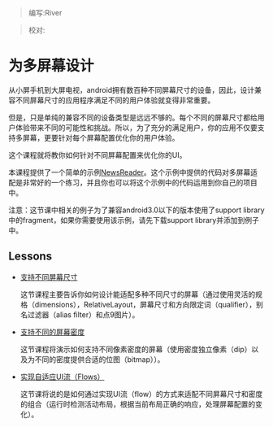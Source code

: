 > 编写:River

> 校对:

# 为多屏幕设计
从小屏手机到大屏电视，android拥有数百种不同屏幕尺寸的设备，因此，设计兼容不同屏幕尺寸的应用程序满足不同的用户体验就变得非常重要。

但是，只是单纯的兼容不同的设备类型是远远不够的。每个不同的屏幕尺寸都给用户体验带来不同的可能性和挑战。所以，为了充分的满足用户，你的应用不仅要支持多屏幕，更要针对每个屏幕配置优化你的用户体验。

这个课程就将教你如何针对不同屏幕配置来优化你的UI。

本课程提供了一个简单的示例[NewsReader](http://developer.android.com/shareables/training/NewsReader.zip)。这个示例中提供的代码对多屏幕适配是非常好的一个练习，并且你也可以将这个示例中的代码运用到你自己的项目中。

注意：这节课中相关的例子为了兼容android3.0以下的版本使用了support library中的fragment，如果你需要使用该示例，请先下载support library并添加到例子中。

## Lessons

* [支持不同屏幕尺寸](screen-sizes.html)

  这节课程主要告诉你如何设计能适配多种不同尺寸的屏幕（通过使用灵活的规格（dimensions），RelativeLayout，屏幕尺寸和方向限定词（qualifier），别名过滤器（alias filter）和点9图片）。

* [支持不同的屏幕密度](screen-desities.html)

  这节课程将演示如何支持不同像素密度的屏幕（使用密度独立像素（dip）以及为不同的密度提供合适的位图（bitmap））。


* [实现自适应UI流（Flows）](adapt-ui.html)

  这节课将说的是如何通过实现UI流（flow）的方式来适配不同屏幕尺寸和密度的组合（运行时检测活动布局，根据当前布局正确的响应，处理屏幕配置的变化）。
